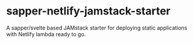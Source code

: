 # sapper-netlify-jamstack-starter
A sapper/svelte based JAMstack starter for deploying static applications with Netlify lambda ready to go.

